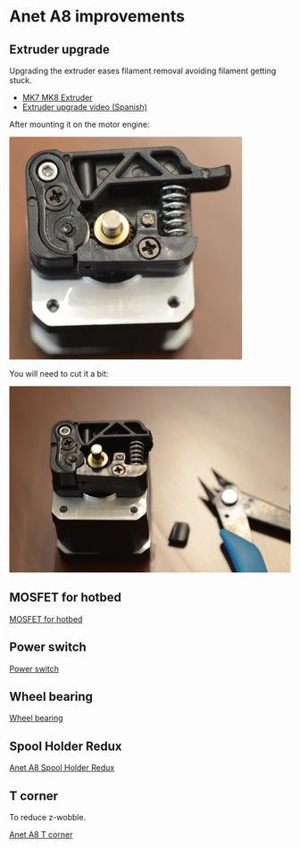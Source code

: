 # Anet A8 improvements

## Extruder upgrade

Upgrading the extruder eases filament removal avoiding filament getting stuck.

* [MK7 MK8 Extruder](https://www.amazon.es/gp/product/B019HNCVWU/ref=oh_aui_detailpage_o00_s00?ie=UTF8&psc=1)
* [Extruder upgrade video (Spanish)](https://www.youtube.com/watch?v=-1MQKHL1RrU)

After mounting it on the motor engine:

![Extruder upgrade](imgs/extruder_upgrade.jpg)

You will need to cut it a bit:

![Extruder upgrade](imgs/extruder_upgrade-2.jpg)

## MOSFET for hotbed

[MOSFET for hotbed](https://www.amazon.es/gp/product/B076M7CK1N/ref=oh_aui_detailpage_o09_s00?ie=UTF8&psc=1)

## Power switch

[Power switch](https://www.amazon.es/gp/product/B00FFY3Q0C/ref=oh_aui_detailpage_o00_s00?ie=UTF8&psc=1)

## Wheel bearing

[Wheel bearing](https://www.amazon.es/gp/product/B01N6BFM6Y/ref=oh_aui_detailpage_o03_s00?ie=UTF8&psc=1)

## Spool Holder Redux

[Anet A8 Spool Holder Redux](https://www.thingiverse.com/thing:1743397)

## T corner

To reduce z-wobble.

[Anet A8 T corner](https://www.thingiverse.com/thing:1672959)
